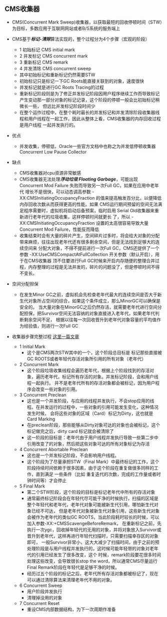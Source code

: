## CMS收集器

+ CMS(Concurrent Mark Sweep)收集器，以获取最短的回收停顿时间（STW）为目标，多数应用于互联网网站或者B/S系统的服务端上

+ CMS基于***标记-清除***算法实现的，整个过程分为4个步骤（宏观的阶段）
   - 1 初始标记 CMS initial mark
   - 2 并发标记 CMS concurrent mark
   - 3 重新标记 CMS remark
   - 4 并发清除 CMS concurrent sweep
   - 其中初始标记和重新标记仍然需要STW
   - 初始标记只是标记一下GC Roots能直接关联到的对象，速度很快
   - 并发标记就是进行GC Roots Tracing的过程
   - 重新标记阶段则是为了修正并发标记阶段因用户程序继续工作而导致标记产生变动那一部分对象的标记记录，这个阶段的停顿一般会比初始标记稍微长一些，
   但远比并发标记阶段时间少
   - 在整个运作过程中，在整个耗时最长的并发标记和并发清除阶段收集器线程和用户线程在一起工作，因此从整体上看，CMS收集器的内存回收过程是用户线程
   一起并发执行的。
   
+ 优点
   - 并发收集，停顿低，Oracle一些官方文档中也称之为并发低停顿收集器 Concurrent Low Pause Collector

+ 缺点
   - CMS收集器对cpu资源非常敏感
   - CMS收集器无法处理***浮动垃圾 Floating Garbage***，可能出现 Concurrent Mod Failure 失败而导致另一次Full GC，如果在应用中老年代
   增长不是很快，可以动态调高参数 -XX:CMSInitiatingOccupancyFraction 的值来提高触发百分比，以便降低内存回收次数从而获得更高的性能。如果
   CMS运行期间预留的空间无法满足程序需要时，虚拟机将启动后备预案，临时启用 Serial Old收集器来重新进行老年代的垃圾收集，这样停顿时间就更长
   了，所以 -XX:CMSInitiatingOccupancyFraction 设置的太高很容易导致大量 Concurrent Mod Failure，性能反而降低
   - 收集结束时会有大量的碎片产生，空间碎片过多时，将会给大对象的分配带来麻烦，往往出现老年代还有很多剩余空间，但是无法找到足够大的连续空间来
   分配大对象，不得不提前进行一次Full GC，CMS还提供了一个参数 -XX:UseCMSCompactAtFullCollection 开关参数（默认开启），用于在CMS收集器
   顶不住要进行Full GC时候来开启内存随便的整理合并过程，内存整理的过程是无法并发的，碎片的问题没了，但是停顿时间不得不变长。
   
+ 空间分配担保
   - 在发生Minor GC之前，虚拟机会先检查老年代最大的连续空间是否大于新生代对象所占空间的综合，如果这个条件成立，那么MinorGC可以确保是安全的。
   当大量对象在MinorGC之后仍然存活，就需要老年代进行空间分配担保，把Survivor空间无法容纳的对象直接进入老年代，如果老年代判断剩余空间不足，
   根据以往每一次回收晋升到老年代对象容量的平均值作为经验值，则进行一次Full GC
   
+ 收集器步骤完整过程 [这里一篇文章](https://blog.csdn.net/zqz_zqz/article/details/70568819)
   - 1 Initial Mark
      * 这个是CMS两次STW其中的一个，这个阶段总目标是 标记那些直接被GC ROOTS或者年轻代存活对象所引用的所有对象（老年代）
   - 2 Concurrent Mark
      * 这个阶段垃圾收集线程会遍历老年代，根据上个阶段找到的存活对象，遍历老年代，标记所有存活的对象。并发标记阶段，会和用户线程一起执行。
      并不是老年代所有的存活对象都会被标记，因为用户程序会改变一些对象的引用。
   - 3 Concurrent Preclean
      * 这也是一个并发阶段，与应用的线程并发执行，不会stop应用的线程。在并发运行的过程中，一些对象的引用可能发生变化，这种情况发生时候，
      会将这些对象的区域（Card）标记为Dirty，这也就是 Card Marking
      * 在preclean阶段，那些能够从Dirty对象可达的对象也会被标记，这个标记做完之后，dirty card 标记就会被清除了
      * 这一阶段的目标是：老年代由于用户线程并发执行导致一些第二步中引用改变了的对象，然后把这些对象可达的所有对象标记为存活
   - 4 Concurrent Abortable Preclean
      * 这也是一个并发标记阶段，不会影响用户线程。
      * 这个阶段为了尽量承担STW（Final Mark）中最终标记的工作，这个阶段持续时间依赖于很多因素，由于这个阶段在重复做很多同样的工作，直到满足
      一些条件（比如 重复迭代的次数，完成的工作量或者时钟时间等）才会停止
   - 5 Final Mark
      * 第二个STW阶段，这个阶段的目标是标记老年代中所有的存活对象
      * 通常最终标记阶段会在年轻代尽可能干净的时候执行，扫描的区域是整个年轻代和老年代，老年代对象可能被新生代引用，哪怕新生代对象已经不可达，
      但是老年代对象被新生代对象引用，这些新生代对象会被作为老年代的类似GC ROOTS，当此阶段耗时较长的时候，可以加入参数-XX:+CMSScavengeBeforeRemark，
      在重新标记之前，先执行一次ygc，回收掉年轻代的无用的对象，并将对象放入Survivor或晋升到老年代，这样再进行年轻代扫描时，只需要扫描幸存区的对象即可，
      一般Survivor非常小，这大大减少了扫描时间，由于之前的预处理阶段是与用户线程并发执行的，这时候可能年轻带的对象对老年代的引用已经发生了很多改变，这个
      时候，remark阶段要花很多时间处理这些改变，会导致很长stop the word，所以通常CMS尽量运行Final Remark阶段在年轻代是足够干净的时候。
      * 经历过五个阶段的标记之后，老年代所有存活对象都被标记了，现在可以通过清除算法来清理老年代不用的对象。
   - 6 Concurrent Sweep
      * 用户阶段并发执行
      * 清理掉没用的对象
   - 7 Concurrent Reset
      * 重设CMS内部数据结构，为下一次周期作准备


